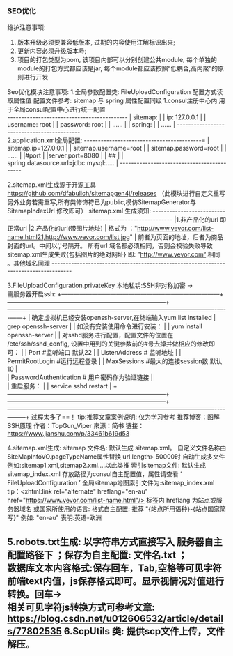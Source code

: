 ### SEO优化

维护注意事项:
1. 版本升级必须要兼容低版本, 过期的内容使用注解标识出来;
2. 更新内容必须升级版本号;
3. 项目的打包类型为pom, 该项目内部可以分别创建公共module, 每个单独的module的打包方式都应该是jar, 每个module都应该按照“低耦合,高内聚”的原则进行开发

Seo优化模块注意事项:
1.全局参数配置类: FileUploadConfiguration   配置方式读取属性值
        配置文件参考:    sitemap 与 spring 属性配置同级
        1.consul注册中心内 用于全局consul配置中心进行统一配置   
        ------------------------------------------- 
        |   sitemap:                              |
        |     ip: 127.0.0.1                       |
        |     username: root                      |
        |     password: root                      |
        |     ......                              |
        |   spring:                               |
        |     ......                              |
        -------------------------------------------   
        2.application.xml全局配置:
        ------------------------------------------=
        | sitemap.ip=127.0.0.1                    |
        | sitemap.username=root                   |
        | sitemap.password=root                   |
        | ......                                  |
        |#port                                    | 
        |server.port=8080                         |
        | ##                                      |
        | spring.datasource.url=jdbc:mysql:.....  |
        -------------------------------------------  
    
2.sitemap.xml生成源于开源工具 https://github.com/dfabulich/sitemapgen4j/releases
       （此模块进行自定义重写另外业务若需重写,所有类修饰符已为public,模仿SitemapGenerator与SitemapIndexUrl 修改即可）
        sitemap.xml 生成须知: 
        -------------------------------------------------------------------------------------
        |1.非产品化的url 即正常url
        |2.产品化的url(带图片地址)
        |     格式为 ："http://www.vevor.com/list-name.html21,http://www.vevor.com/list.jpg"
        |     前者为页面的地址，后者为商品封面的url。中间以','号隔开。
        所有url  域名都必须相同，否则会校验失败导致sitemap.xml生成失败{包括图片的绝对网址}
                    即:  ”http://www.vevor.com“  相同 。其他域名同理
        -------------------------------------------------------------------------------------     
        
3.FileUploadConfiguration.privateKey 本地私钥:SSH非对称加密 ->  
        需服务器开启ssh:
        +——————————————————————————+——————————————————————————+——————————————————————————————————-—--——+
        | 确定虚拟机已经安装openssh-server,在终端输入yum list installed | grep openssh-server                |
        | 如没有安装使用命令进行安装：                                                                       |
        | yum install openssh-server                                                                   |
        | 对sshd服务进行配置，配置文件的位置在 /etc/ssh/sshd_config, 设置中用到的关键参数前的#号去掉并做相应的修改即可： |
        | Port  #监听端口 默认22                                                                          |
        | ListenAddress # 监听地址                                                                       |
        | PermitRootLogin #运行远程登录                                                                   |
        | MaxSessions  #最大的连接session数 默认10                                                         |               
        | PasswordAuthentication  # 用户密码作为验证链接                                                    |                 
        | 重启服务：                                                                                      |
        | service sshd restart                                                                          |
        +——————————————————————————+——————————————————————————+——————————————————————————————————----———+
                过程太多了==！
        tip:推荐文章案例说明: 仅为学习参考 推荐博客：图解SSH原理 
            作者：TopGun_Viper     來源：简书
            链接：https://www.jianshu.com/p/33461b619d53
                     
4.sitemap.xml生成:
        sitemap 文件名: 默认生成 sitemap.xml。
        自定义文件名称由 SiteMapInfoVO.pageTypeName属性替换
        url.length> 50000时 自动生成多文件 例如:sitemap1.xml,sitemap2.xml....以此类推
        索引sitemap文件: 默认生成 sitemap_index.xml 
        存放路径为consul自主配置值，属性请查看 ‘ FileUploadConfiguration ’
        全局sitemap地图索引文件为:sitemap_index.xml
        tip：<xhtml:link rel="alternate" hreflang="en-au" href="https://www.vevor.com/list-name.html"/></url>
        标签内 hreflang 为站点或服务器域名 或国家所使用的语言:  格式自主配置: 
        推荐 "{站点所用语种}-{站点国家简写}"  例如:  "en-au" 表明:英语-欧洲
        
5.robots.txt生成:
        以字符串方式直接写入 服务器自主配置路径下 ；保存为自主配置:   文件名.txt    ；  
        数据库文本内容格式:保存回车，Tab,空格等可见字符
        前端text内值，js保存格式即可。显示视情况对值进行转换。回车->   <br>
        相关可见字符js转换方式可参考文章:
            https://blog.csdn.net/u012606532/article/details/77802535
6.ScpUtils 类:
        提供scp文件上传，文件解压。        
-------------------------------------------------------------------------------------------        
 
